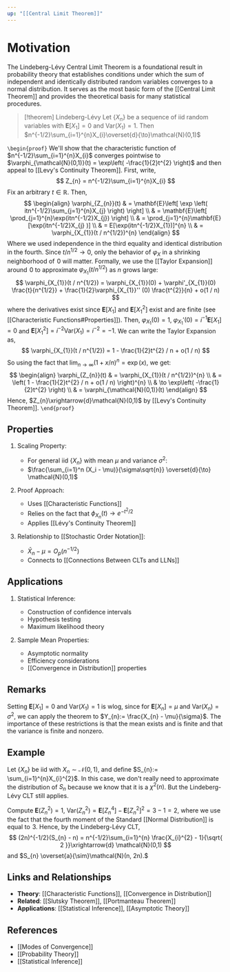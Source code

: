 ```yaml
---
up: "[[Central Limit Theorem]]"
---
```


# Motivation 

The Lindeberg-Lévy Central Limit Theorem is a foundational result in probability theory that establishes conditions under which the sum of independent and identically distributed random variables converges to a normal distribution. It serves as the most basic form of the [[Central Limit Theorem]] and provides the theoretical basis for many statistical procedures.

> [!theorem] Lindeberg-Lévy
> Let $\{ X_{n} \}$ be a sequence of iid random variables with $\mathbf{E}[X_{1}] = 0$ and $\text{Var}(X_{1}) = 1$. Then $n^{-1/2}\sum_{i=1}^{n}X_{i}\overset{d}{\to}\mathcal{N}(0,1)$

`\begin{proof}`
	We'll show that the characteristic function of $n^{-1/2}\sum_{i=1}^{n}X_{i}$ converges pointwise to $\varphi_{\mathcal{N}(0,1)}(t) = \exp\left( -\frac{1}{2}t^{2} \right)$ and then appeal to [[Levy's Continuity Theorem]]. First, write, 
	$$
	Z_{n} = n^{-1/2}\sum_{i=1}^{n}X_{i}
	$$
	Fix an arbitrary $t \in \mathbb{R}$. Then, 
	$$
	\begin{align}
	\varphi_{Z_{n}}(t) & = \mathbf{E}\left[ \exp \left( itn^{-1/2}\sum_{j=1}^{n}X_{j} \right)  \right]  \\
	 & = \mathbf{E}\left[ \prod_{j=1}^{n}\exp(itn^{-1/2}X_{j}) 
	 \right]  \\
	 & = \prod_{j=1}^{n}\mathbf{E}[\exp(itn^{-1/2}X_{j} )] \\
	 & = E[\exp(itn^{-1/2}X_{1})]^{n} \\
	 & = \varphi_{X_{1}}(t / n^{1/2})^{n}
	\end{align}
	$$
	Where we used independence in the third equality and identical distribution in the fourth. Since $t / n^{1/2}\to 0$, only the behavior of $\varphi_{X}$ in a shrinking neighborhood of $\hspace{0pt}0$ will matter. Formally, we use the [[Taylor Expansion]] around $\hspace{0pt}0$ to approximate $\varphi_{X_{1}}(t / n^{1/2})$ as $n$ grows large: 
	$$
	\varphi_{X_{1}}(t / n^{1/2}) = \varphi_{X_{1}}(0) + \varphi'_{X_{1}}(0) \frac{t}{n^{1/2}} + \frac{1}{2}\varphi_{X_{1}}'' (0) \frac{t^{2}}{n} + o(1 / n)
	$$
	where the derivatives exist since $\mathbf{E}[X_{1}]$ and $\mathbf{E}[X_{1}^{2}]$ exist and are finite (see [[Characteristic Functions#Properties]]). Then, $\varphi_{X_{1}}(0) = 1,\ \varphi_{X_{1}}'(0) = i^{-1}\mathbf{E}[X_{1}]=0$ and $\mathbf{E}[X_{1}^{2}] = i^{-2}\text{Var}(X_{1}) = i^{-2} = -1$. We can write the Taylor Expansion as, 
	$$
	\varphi_{X_{1}}(t / n^{1/2}) = 1 - \frac{1}{2}t^{2} / n + o(1 / n)
	$$
	So using the fact that $\lim_{ n \to \infty }(1+x / n)^{n} = \exp(x)$, we get: 
	$$
	\begin{align}
	\varphi_{Z_{n}}(t)  & = \varphi_{X_{1}}(t / n^{1/2})^{n}  \\
	 & = \left( 1 - \frac{1}{2}t^{2} / n + o(1 / n) \right)^{n} \\
	 & \to \exp\left( -\frac{1}{2}t^{2} \right) \\
	 & = \varphi_{\mathcal{N}(0,1)}(t)
	\end{align}
	$$
	Hence, $Z_{n}\xrightarrow{d}\mathcal{N}(0,1)$ by [[Levy's Continuity Theorem]]. 
`\end{proof}`
## Properties

1. Scaling Property:
   - For general iid $\{X_n\}$ with mean $\mu$ and variance $\sigma^2$:
   - $\frac{\sum_{i=1}^n (X_i - \mu)}{\sigma\sqrt{n}} \overset{d}{\to} \mathcal{N}(0,1)$

2. Proof Approach:
   - Uses [[Characteristic Functions]]
   - Relies on the fact that $\phi_{X_n}(t) \to e^{-t^2/2}$
   - Applies [[Lévy's Continuity Theorem]]

3. Relationship to [[Stochastic Order Notation]]:
   - $\bar{X}_n - \mu = O_p(n^{-1/2})$
   - Connects to [[Connections Between CLTs and LLNs]]

## Applications

1. Statistical Inference:
   - Construction of confidence intervals
   - Hypothesis testing
   - Maximum likelihood theory

2. Sample Mean Properties:
   - Asymptotic normality
   - Efficiency considerations
   - [[Convergence in Distribution]] properties

## Remarks 

Setting $\mathbf{E}[X_{1}] = 0$ and $\text{Var}(X_{1}) = 1$ is wlog, since for $\mathbf{E}[X_{n}] = \mu$ and $\text{Var}(X_{n}) = \sigma^{2}$, we can apply the theorem to $Y_{n}:= \frac{X_{n} - \mu}{\sigma}$. The importance of these restrictions is that the mean exists and is finite and that the variance is finite and nonzero. 


## Example
Let $\{ X_{n} \}$ be iid with $X_{n}\sim \mathcal{N}(0,1)$, and define $S_{n}:= \sum_{i=1}^{n}X_{i}^{2}$. In this case, we don't really need to approximate the distribution of $S_{n}$ because we know that it is a $\chi^{2}(n)$. But the Lindeberg-Lévy CLT still applies. 

Compute $\mathbf{E}(Z_{n}^{2}) = 1,\ \text{Var}(Z_{n}^{2}) = \mathbf{E}[Z_{n}^{4}] - \mathbf{E}[Z_{n}^{2}]^{2} = 3 - 1 = 2$, where we use the fact that the fourth moment of the Standard [[Normal Distribution]] is equal to $\hspace{0pt}3$. Hence, by the Lindeberg-Lévy CLT, 
$$
(2n)^{-1/2}(S_{n} - n) = n^{-1/2}\sum_{i=1}^{n} \frac{X_{i}^{2} - 1}{\sqrt{ 2 }}\xrightarrow{d} \mathcal{N}(0,1)
$$
and $S_{n} \overset{a}{\sim}\mathcal{N}(n, 2n).$ 
## Links and Relationships
- **Theory**: [[Characteristic Functions]], [[Convergence in Distribution]]
- **Related**: [[Slutsky Theorem]], [[Portmanteau Theorem]]
- **Applications**: [[Statistical Inference]], [[Asymptotic Theory]]

## References
- [[Modes of Convergence]]
- [[Probability Theory]]
- [[Statistical Inference]]

